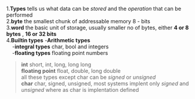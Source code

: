 1.**Types** tells us what data can be *stored* and the *operation* that can be performed      
2.**byte** the smallest chunk of addressable memory 8 - bits      
3.**word** the basic unit of storage, usually smaller no of bytes, either **4 or 8 bytes** , **16 or 32 bits**      
4.**Builtin types**
    -**Arithmetic types**                
&nbsp;&nbsp;&nbsp;&nbsp;-**integral types** char, bool and integers       
&nbsp;&nbsp;&nbsp;&nbsp;-**floating types** floating point numbers        
>**int** short, int, long, long long       
>**floating point** float, double, long double       
>all these types except char can be *signed* or *unsigned*     
**char** char, signed, unsigned, most systems implent only *signed* and *unsigned* where as char is implentation defined    




      
      




